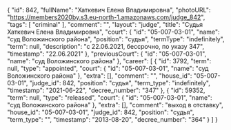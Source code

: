 {
    "id": 842,
    "fullName": "Хаткевич Елена Владимировна",
    "photoURL": "https://members2020by.s3.eu-north-1.amazonaws.com/judge_842",
    "tags": [
        "criminal"
    ],
    "comment": "",
    "layout": "judge",
    "title": "Судья Хаткевич Елена Владимировна",
    "court": {
        "id": "05-007-03-01",
        "name": "суд Воложинского района",
        "position": "судья",
        "termType": "indefinitely",
        "term": null,
        "description": "c 22.06.2021, бессрочно, по указу 347",
        "timestamp": "22.06.2021"
    },
    "previousCourt": {
        "id": "05-007-03-01",
        "name": "суд Воложинского района"
    },
    "career": [
        {
            "id": 3792,
            "term": null,
            "type": "appointed",
            "court": {
                "id": "05-007-03-01",
                "name": "суд Воложинского района"
            },
            "extra": [],
            "comment": "",
            "house_id": "05-007-03-01",
            "judge_id": 842,
            "position": "судья",
            "term_type": "indefinitely",
            "timestamp": "2021-06-22",
            "decree_number": "347"
        },
        {
            "id": 59352,
            "term": null,
            "type": "released",
            "court": {
                "id": "05-007-03-01",
                "name": "суд Воложинского района"
            },
            "extra": [],
            "comment": "выход в отставку",
            "house_id": "05-007-03-01",
            "judge_id": 842,
            "position": "судья",
            "term_type": "",
            "timestamp": "2013-08-20",
            "decree_number": "364"
        }
    ]
}
